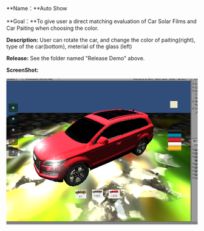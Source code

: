 
**Name：**Auto Show 
 
**Goal：**To give user a direct matching evaluation of Car Solar Films and Car Paiting when choosing the color.

**Description:** User can rotate the car, and change the color of paiting(right), type of the car(bottom), meterial of the glass (left)

**Release:** See the folder named "Release Demo" above.
 
**ScreenShot:**


![](https://github.com/DonDracula/Unity_Demo/blob/master/AutoShow/autoshow-screenshot.png)  



